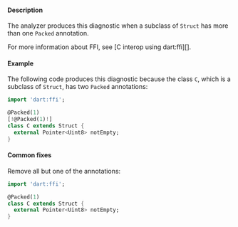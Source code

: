 #### Description

The analyzer produces this diagnostic when a subclass of `Struct` has more
than one `Packed` annotation.

For more information about FFI, see [C interop using dart:ffi][].

#### Example

The following code produces this diagnostic because the class `C`, which
is a subclass of `Struct`, has two `Packed` annotations:

```dart
import 'dart:ffi';

@Packed(1)
[!@Packed(1)!]
class C extends Struct {
  external Pointer<Uint8> notEmpty;
}
```

#### Common fixes

Remove all but one of the annotations:

```dart
import 'dart:ffi';

@Packed(1)
class C extends Struct {
  external Pointer<Uint8> notEmpty;
}
```
